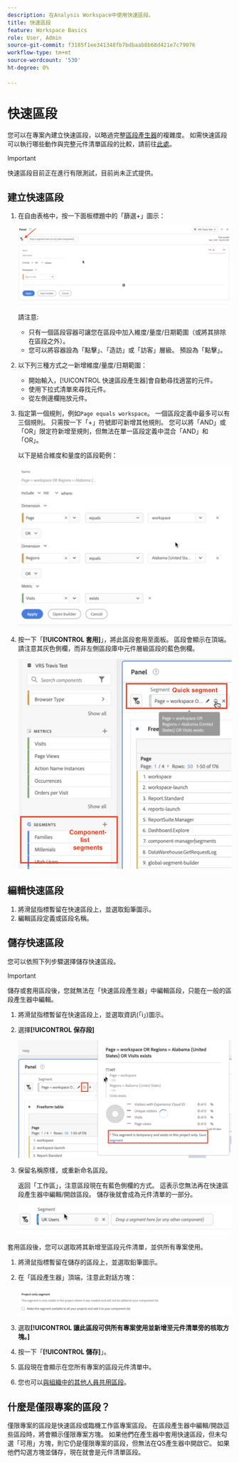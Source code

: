 ```yaml
---
description: 在Analysis Workspace中使用快速區段。
title: 快速區段
feature: Workspace Basics
role: User, Admin
source-git-commit: f3185f1ee341348fb7bdbaab8b68d421e7c79076
workflow-type: tm+mt
source-wordcount: '530'
ht-degree: 0%

---
```



# 快速區段

您可以在專案內建立快速區段，以略過完整[區段產生器](/help/components/segmentation/segmentation-workflow/seg-build.md)的複雜度。 如需快速區段可以執行哪些動作與完整元件清單區段的比較，請前往[此處](/help/analyze/analysis-workspace/components/segments/t-freeform-project-segment.md)。

>[!IMPORTANT]
> 快速區段目前正在進行有限測試，目前尚未正式提供。

## 建立快速區段

1. 在自由表格中，按一下面板標題中的「篩選+」圖示：

   ![](assets/quick-seg1.png)

   請注意:

   - 只有一個區段容器可讓您在區段中加入維度/量度/日期範圍（或將其排除在區段之外）。
   - 您可以將容器設為「點擊」、「造訪」或「訪客」層級。 預設為「點擊」。

1. 以下列三種方式之一新增維度/量度/日期範圍：

   - 開始輸入，[!UICONTROL 快速區段產生器]會自動尋找適當的元件。
   - 使用下拉式清單來尋找元件。
   - 從左側邊欄拖放元件。

1. 指定第一個規則，例如`Page equals workspace`。 一個區段定義中最多可以有三個規則。 只需按一下「+」符號即可新增其他規則。 您可以將「AND」或「OR」限定符新增至規則，但無法在單一區段定義中混合「AND」和「OR」。

   以下是結合維度和量度的區段範例：

   ![](assets/quick-seg2.png)

1. 按一下「**[!UICONTROL 套用]**」，將此區段套用至面板。
區段會顯示在頂端。 請注意其灰色側欄，而非左側區段庫中元件層級區段的藍色側欄。

   ![](assets/quick-seg3.png)

## 編輯快速區段

1. 將滑鼠指標暫留在快速區段上，並選取鉛筆圖示。
1. 編輯區段定義或區段名稱。

## 儲存快速區段

您可以依照下列步驟選擇儲存快速區段。

>[!IMPORTANT]
>儲存或套用區段後，您就無法在「快速區段產生器」中編輯區段，只能在一般的區段產生器中編輯。

1. 將滑鼠指標暫留在快速區段上，並選取資訊(「i」)圖示。
1. 選擇&#x200B;**[!UICONTROL 保存段]**

   ![](assets/save-quick-seg.png)

1. 保留名稱原樣，或重新命名區段。

   返回「工作區」，注意區段現在有藍色側欄的方式。 這表示您無法再在快速區段產生器中編輯/開啟區段。 儲存後就會成為元件清單的一部分。

   ![](assets/quick-seg4.png)

套用區段後，您可以選取將其新增至區段元件清單，並供所有專案使用。

1. 將滑鼠指標暫留在儲存的區段上，並選取鉛筆圖示。

1. 在「區段產生器」頂端，注意此對話方塊：

   ![](assets/project-only.png)

1. 選取&#x200B;**[!UICONTROL 讓此區段可供所有專案使用並新增至元件清單旁的核取方塊。]**
1. 按一下「**[!UICONTROL 儲存]**」。
1. 區段現在會顯示在您所有專案的區段元件清單中。
1. 您也可以[與組織中的其他人員共用區段](/help/components/segmentation/segmentation-workflow/t-seg-share.md)。

## 什麼是僅限專案的區段？

僅限專案的區段是快速區段或臨機工作區專案區段。 在區段產生器中編輯/開啟這些區段時，將會顯示僅限專案方塊。 如果他們在產生器中套用快速區段，但未勾選「可用」方塊，則它仍是僅限專案的區段，但無法在QS產生器中開啟它。 如果他們勾選方塊並儲存，現在就會是元件清單區段。